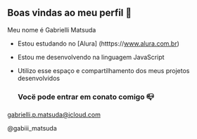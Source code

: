 ## Boas vindas ao meu perfil 💙

Meu nome é Gabrielli Matsuda

- Estou estudando no [Alura]  (htttps://www.alura.com.br)
- Estou me desenvolvendo na linguagem JavaScript
- Utilizo esse espaço e compartilhamento dos meus projetos desenvolvidos

  ### Vocë pode entrar em conato comigo 📪
  
gabrielli.p.matsuda@icloud.com

@gabiii_matsuda
